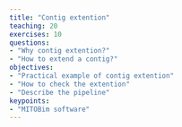 ```yaml
---
title: "Contig extention"
teaching: 20
exercises: 10
questions:
- "Why contig extention?"
- "How to extend a contig?"
objectives:
- "Practical example of contig extention"
- "How to check the extention"
- "Describe the pipeline"
keypoints:
- "MITOBim software"
---
```



